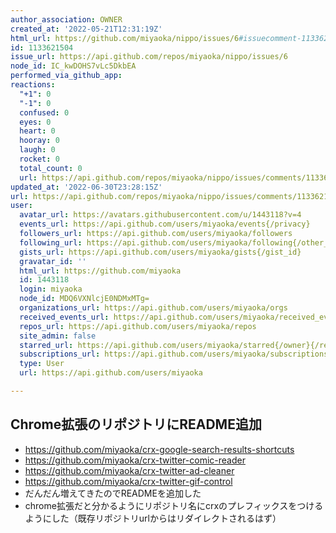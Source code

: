 ```yaml
---
author_association: OWNER
created_at: '2022-05-21T12:31:19Z'
html_url: https://github.com/miyaoka/nippo/issues/6#issuecomment-1133621504
id: 1133621504
issue_url: https://api.github.com/repos/miyaoka/nippo/issues/6
node_id: IC_kwDOHS7vLc5DkbEA
performed_via_github_app: 
reactions:
  "+1": 0
  "-1": 0
  confused: 0
  eyes: 0
  heart: 0
  hooray: 0
  laugh: 0
  rocket: 0
  total_count: 0
  url: https://api.github.com/repos/miyaoka/nippo/issues/comments/1133621504/reactions
updated_at: '2022-06-30T23:28:15Z'
url: https://api.github.com/repos/miyaoka/nippo/issues/comments/1133621504
user:
  avatar_url: https://avatars.githubusercontent.com/u/1443118?v=4
  events_url: https://api.github.com/users/miyaoka/events{/privacy}
  followers_url: https://api.github.com/users/miyaoka/followers
  following_url: https://api.github.com/users/miyaoka/following{/other_user}
  gists_url: https://api.github.com/users/miyaoka/gists{/gist_id}
  gravatar_id: ''
  html_url: https://github.com/miyaoka
  id: 1443118
  login: miyaoka
  node_id: MDQ6VXNlcjE0NDMxMTg=
  organizations_url: https://api.github.com/users/miyaoka/orgs
  received_events_url: https://api.github.com/users/miyaoka/received_events
  repos_url: https://api.github.com/users/miyaoka/repos
  site_admin: false
  starred_url: https://api.github.com/users/miyaoka/starred{/owner}{/repo}
  subscriptions_url: https://api.github.com/users/miyaoka/subscriptions
  type: User
  url: https://api.github.com/users/miyaoka

---
```

## Chrome拡張のリポジトリにREADME追加

- https://github.com/miyaoka/crx-google-search-results-shortcuts
- https://github.com/miyaoka/crx-twitter-comic-reader
- https://github.com/miyaoka/crx-twitter-ad-cleaner
- https://github.com/miyaoka/crx-twitter-gif-control
- だんだん増えてきたのでREADMEを追加した
- chrome拡張だと分かるようにリポジトリ名にcrxのプレフィックスをつけるようにした（既存リポジトリurlからはリダイレクトされるはず）